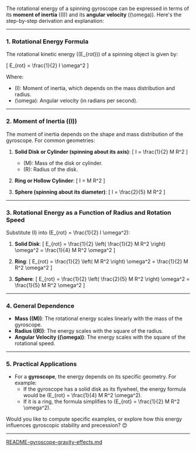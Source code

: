 The rotational energy of a spinning gyroscope can be expressed in terms of its **moment of inertia** (\(I\)) and its **angular velocity** (\(\omega\)). Here's the step-by-step derivation and explanation:

---

### **1. Rotational Energy Formula**
The rotational kinetic energy (\(E_{rot}\)) of a spinning object is given by:

\[
E_{rot} = \frac{1}{2} I \omega^2
\]

Where:
- \(I\): Moment of inertia, which depends on the mass distribution and radius.
- \(\omega\): Angular velocity (in radians per second).

---

### **2. Moment of Inertia (\(I\))**
The moment of inertia depends on the shape and mass distribution of the gyroscope. For common geometries:
1. **Solid Disk or Cylinder (spinning about its axis)**:
   \[
   I = \frac{1}{2} M R^2
   \]
   - \(M\): Mass of the disk or cylinder.
   - \(R\): Radius of the disk.

2. **Ring or Hollow Cylinder**:
   \[
   I = M R^2
   \]

3. **Sphere (spinning about its diameter)**:
   \[
   I = \frac{2}{5} M R^2
   \]

---

### **3. Rotational Energy as a Function of Radius and Rotation Speed**
Substitute \(I\) into \(E_{rot} = \frac{1}{2} I \omega^2\):
1. **Solid Disk**:
   \[
   E_{rot} = \frac{1}{2} \left( \frac{1}{2} M R^2 \right) \omega^2 = \frac{1}{4} M R^2 \omega^2
   \]

2. **Ring**:
   \[
   E_{rot} = \frac{1}{2} \left( M R^2 \right) \omega^2 = \frac{1}{2} M R^2 \omega^2
   \]

3. **Sphere**:
   \[
   E_{rot} = \frac{1}{2} \left( \frac{2}{5} M R^2 \right) \omega^2 = \frac{1}{5} M R^2 \omega^2
   \]

---

### **4. General Dependence**
- **Mass (\(M\))**: The rotational energy scales linearly with the mass of the gyroscope.
- **Radius (\(R\))**: The energy scales with the square of the radius.
- **Angular Velocity (\(\omega\))**: The energy scales with the square of the rotational speed.

---

### **5. Practical Applications**
- For a **gyroscope**, the energy depends on its specific geometry. For example:
  - If the gyroscope has a solid disk as its flywheel, the energy formula would be \(E_{rot} = \frac{1}{4} M R^2 \omega^2\).
  - If it is a ring, the formula simplifies to \(E_{rot} = \frac{1}{2} M R^2 \omega^2\).

Would you like to compute specific examples, or explore how this energy influences gyroscopic stability and precession? 😊


---

[README-gyroscope-gravity-effects.md](https://t2m.io/qQEt8GA)
